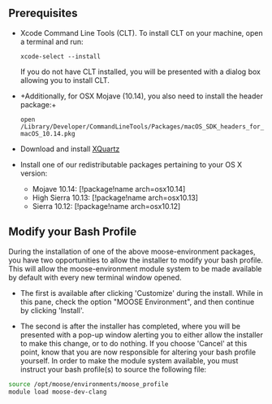 ## Prerequisites

- Xcode Command Line Tools (CLT). To install CLT on your machine, open a terminal and run:

    `xcode-select --install`

    If you do not have CLT installed, you will be presented with a dialog box allowing you to install CLT.


- +Additionally, for OSX Mojave (10.14), you also need to install the header package:+

    `open /Library/Developer/CommandLineTools/Packages/macOS_SDK_headers_for_macOS_10.14.pkg`


- Download and install [XQuartz](https://www.xquartz.org/)


- Install one of our redistributable packages pertaining to your OS X version:

  - Mojave 10.14: [!package!name arch=osx10.14]
  - High Sierra 10.13: [!package!name arch=osx10.13]
  - Sierra 10.12: [!package!name arch=osx10.12]

## Modify your Bash Profile

During the installation of one of the above moose-environment packages, you have two opportunities to allow the installer to modify your bash profile. This will allow the moose-environment module system to be made available by default with every new terminal window opened.

- The first is available after clicking 'Customize' during the install. While in this pane, check the option "MOOSE Environment", and then continue by clicking 'Install'.

- The second is after the installer has completed, where you will be presented with a pop-up window alerting you to either allow the installer to make this change, or to do nothing. If you choose 'Cancel' at this point, know that you are now responsible for altering your bash profile yourself. In order to make the module system available, you must instruct your bash profile(s) to source the following file:

```bash
source /opt/moose/environments/moose_profile
module load moose-dev-clang
```
